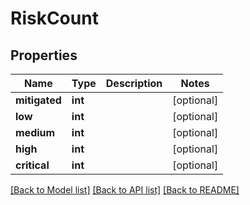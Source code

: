 # RiskCount

## Properties
Name | Type | Description | Notes
------------ | ------------- | ------------- | -------------
**mitigated** | **int** |  | [optional] 
**low** | **int** |  | [optional] 
**medium** | **int** |  | [optional] 
**high** | **int** |  | [optional] 
**critical** | **int** |  | [optional] 

[[Back to Model list]](../README.md#documentation-for-models) [[Back to API list]](../README.md#documentation-for-api-endpoints) [[Back to README]](../README.md)


